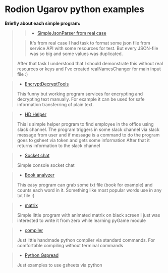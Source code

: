 # Rodion Ugarov python examples

**Briefly about each simple program:**


> > - [SimpleJsonParser from real case](https://github.com/Reddidgy/some-python-examples/tree/main/SimpleJsonParser)
>
>>It's from real case
>I had task to format some json file from service API with some
>resources for test. But every JSON-file was so big and some values 
>was duplicated. 
>
>After that task I understood that I should demonstrate this without real resources or keys and I've created realNamesChanger for main input file :)

>
> - [EncryptDecryptTools](https://github.com/Reddidgy/some-python-examples/tree/main/EncryptDecryptTools)
>
> This funny but working program services for encrypting and decrypting text manually. 
> For example it can be used for safe information transferring of plain text.

> - [HD Helper](https://github.com/Reddidgy/some-python-examples/tree/main/HD%20Helper)
>
> This is simple helper program to find employee in the office using slack channel.
> The program triggers in some slack channel via slack message from user
> and if message is a command to do the program goes to gsheet via token and gets some information
> After that it returns information to the slack channel

> - [Socket chat](https://github.com/Reddidgy/some-python-examples/tree/main/SocketChat)
>
> Simple console socket chat

> - [Book analyzer](https://github.com/Reddidgy/some-python-examples/tree/main/Book%20analyzer)
>
> This easy program can grab some txt file (book for example) and counts each word in it.
> Something like most popular words use in any txt file :)

> - [matrix](https://github.com/Reddidgy/some-python-examples/tree/main/matrix)
>
> Simple little program with animated matrix on black screen
> I just was interested to write it from zero while learning pyGame module

> - [compiler](https://github.com/Reddidgy/some-python-examples/tree/main/compiler)
>
> Just little handmade python compiler via standard commands.
> For comfortable compiling without terminal commands

> - [Python Gspread](https://github.com/Reddidgy/some-python-examples/tree/main/PYthonGspread)
>
> Just examples to use gsheets via python
